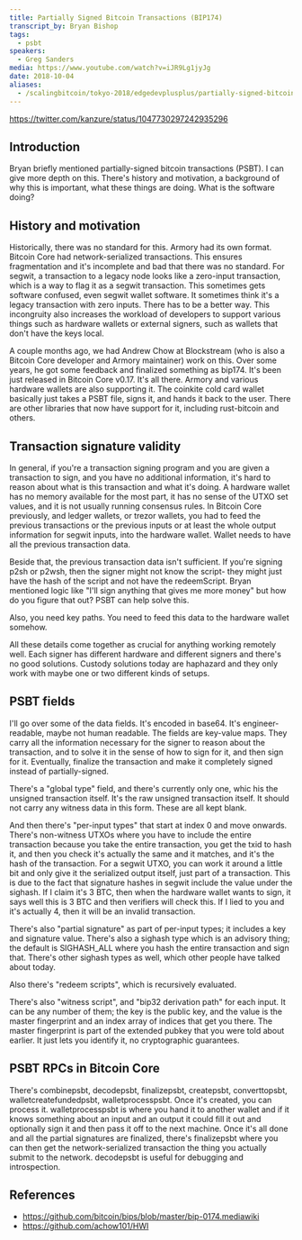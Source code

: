 ```yaml
---
title: Partially Signed Bitcoin Transactions (BIP174)
transcript_by: Bryan Bishop
tags:
  - psbt
speakers:
  - Greg Sanders
media: https://www.youtube.com/watch?v=iJR9Lg1jyJg
date: 2018-10-04
aliases:
  - /scalingbitcoin/tokyo-2018/edgedevplusplus/partially-signed-bitcoin-transactions-bip174
---
```

<https://twitter.com/kanzure/status/1047730297242935296>

## Introduction

Bryan briefly mentioned partially-signed bitcoin transactions (PSBT). I can give more depth on this. There's history and motivation, a background of why this is important, what these things are doing. What is the software doing?

## History and motivation

Historically, there was no standard for this. Armory had its own format. Bitcoin Core had network-serialized transactions. This ensures fragmentation and it's incomplete and bad that there was no standard. For segwit, a transaction to a legacy node looks like a zero-input transaction, which is a way to flag it as a segwit transaction. This sometimes gets software confused, even segwit wallet software. It sometimes think it's a legacy transaction with zero inputs. There has to be a better way. This incongruity also increases the workload of developers to support various things such as hardware wallets or external signers, such as wallets that don't have the keys local.

A couple months ago, we had Andrew Chow at Blockstream (who is also a Bitcoin Core developer and Armory maintainer) work on this. Over some years, he got some feedback and finalized something as bip174. It's been just released in Bitcoin Core v0.17. It's all there. Armory and various hardware wallets are also supporting it. The coinkite cold card wallet basically just takes a PSBT file, signs it, and hands it back to the user. There are other libraries that now have support for it, including rust-bitcoin and others.

## Transaction signature validity

In general, if you're a transaction signing program and you are given a transaction to sign, and you have no additional information, it's hard to reason about what is this transaction and what it's doing. A hardware wallet has no memory available for the most part, it has no sense of the UTXO set values, and it is not usually running consensus rules. In Bitcoin Core previously, and ledger wallets, or trezor wallets, you had to feed the previous transactions or the previous inputs or at least the whole output information for segwit inputs, into the hardware wallet. Wallet needs to have all the previous transaction data.

Beside that, the previous transaction data isn't sufficient. If you're signing p2sh or p2wsh, then the signer might not know the script- they might just have the hash of the script and not have the redeemScript. Bryan mentioned logic like "I'll sign anything that gives me more money" but how do you figure that out? PSBT can help solve this.

Also, you need key paths. You need to feed this data to the hardware wallet somehow.

All these details come together as crucial for anything working remotely well. Each signer has different hardware and different signers and there's no good solutions. Custody solutions today are haphazard and they only work with maybe one or two different kinds of setups.

## PSBT fields

I'll go over some of the data fields. It's encoded in base64. It's engineer-readable, maybe not human readable. The fields are key-value maps. They carry all the information necessary for the signer to reason about the transaction, and to solve it in the sense of how to sign for it, and then sign for it. Eventually, finalize the transaction and make it completely signed instead of partially-signed.

There's a "global type" field, and there's currently only one, whic his the unsigned transaction itself. It's the raw unsigned transaction itself. It should not carry any witness data in this form. These are all kept blank.

And then there's "per-input types" that start at index 0 and move onwards. There's non-witness UTXOs where you have to include the entire transaction because you take the entire transaction, you get the txid to hash it, and then you check it's actually the same and it matches, and it's the hash of the transaction. For a segwit UTXO, you can work it around a little bit and only give it the serialized output itself, just part of a transaction. This is due to the fact that signature hashes in segwit include the value under the sighash. If I claim it's 3 BTC, then when the hardware wallet wants to sign, it says well this is 3 BTC and then verifiers will check this. If I lied to you and it's actually 4, then it will be an invalid transaction.

There's also "partial signature" as part of per-input types; it includes a key and signature value. There's also a sighash type which is an advisory thing; the default is SIGHASH\_ALL where you hash the entire transaction and sign that. There's other sighash types as well, which other people have talked about today.

Also there's "redeem scripts", which is recursively evaluated.

There's also "witness script", and "bip32 derivation path" for each input. It can be any number of them; the key is the public key, and the value is the master fingerprint and an index array of indices that get you there. The master fingerprint is part of the extended pubkey that you were told about earlier. It just lets you identify it, no cryptographic guarantees.

## PSBT RPCs in Bitcoin Core

There's combinepsbt, decodepsbt, finalizepsbt, createpsbt, converttopsbt, walletcreatefundedpsbt, walletprocesspsbt. Once it's created, you can process it. walletprocesspsbt is where you hand it to another wallet and if it knows something about an input and an output it could fill it out and optionally sign it and then pass it off to the next machine. Once it's all done and all the partial signatures are finalized, there's finalizepsbt where you can then get the network-serialized transaction the thing you actually submit to the network. decodepsbt is useful for debugging and introspection.

## References

* <https://github.com/bitcoin/bips/blob/master/bip-0174.mediawiki>
* <https://github.com/achow101/HWI>




